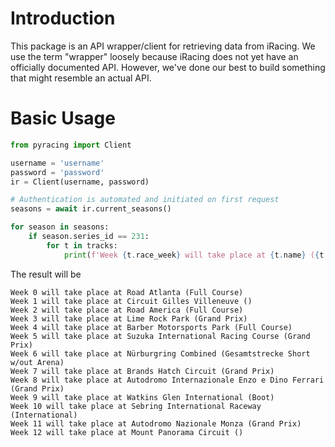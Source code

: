 # Introduction

This package is an API wrapper/client for retrieving data from iRacing. We use the term "wrapper" loosely because iRacing does not yet have an officially documented API. However, we've done our best to build something that might resemble an actual API.

# Basic Usage
```py
from pyracing import Client

username = 'username'
password = 'password'
ir = Client(username, password)

# Authentication is automated and initiated on first request
seasons = await ir.current_seasons()

for season in seasons:
    if season.series_id == 231:
        for t in tracks:
            print(f'Week {t.race_week} will take place at {t.name} ({t.config})')
```
The result will be
```
Week 0 will take place at Road Atlanta (Full Course)
Week 1 will take place at Circuit Gilles Villeneuve ()
Week 2 will take place at Road America (Full Course)
Week 3 will take place at Lime Rock Park (Grand Prix)
Week 4 will take place at Barber Motorsports Park (Full Course)
Week 5 will take place at Suzuka International Racing Course (Grand Prix)
Week 6 will take place at Nürburgring Combined (Gesamtstrecke Short w/out Arena)
Week 7 will take place at Brands Hatch Circuit (Grand Prix)
Week 8 will take place at Autodromo Internazionale Enzo e Dino Ferrari (Grand Prix)
Week 9 will take place at Watkins Glen International (Boot)
Week 10 will take place at Sebring International Raceway (International)
Week 11 will take place at Autodromo Nazionale Monza (Grand Prix)
Week 12 will take place at Mount Panorama Circuit ()
```
